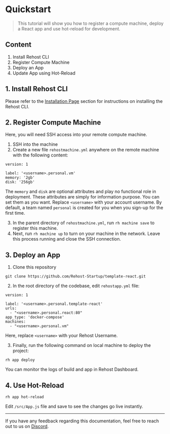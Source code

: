 # Quickstart

> This tutorial will show you how to register a compute machine, deploy a React app and use hot-reload for development.

## Content
1. Install Rehost CLI
2. Register Compute Machine
3. Deploy an App
4. Update App using Hot-Reload

## 1. Install Rehost CLI

Please refer to the [Installation Page](/getting-started/installation.md) section for instructions on installing the Rehost CLI.

## 2. Register Compute Machine

Here, you will need SSH access into your remote compute machine.
1. SSH into the machine
2. Create a new file `rehostmachine.yml` anywhere on the remote machine with the following content: 

```
version: 1

label: '<username>.personal.vm'
memory: '2gb'
disk: '256gb'

```

The `memory` and `disk` are optional attributes and play no functional role in deployment. These attributes are simply for information purpose. You can set them as you want. Replace `<username>` with your account username. By default, a team named `personal` is created for you when you sign-up for the first time.

3. In the parent directory of `rehostmachine.yml`, run `rh machine save` to register this machine.
4. Next, run `rh machine up` to turn on your machine in the network. Leave this process running and close the SSH connection.

## 3. Deploy an App
1. Clone this repository

```
git clone https://github.com/Rehost-Startup/template-react.git

```
2. In the root directory of the codebase, edit `rehostapp.yml` file:

```
version: 1

label: '<username>.personal.template-react'
urls:
  - "<username>.personal.react:80"
app_type: 'docker-compose'
machines:
  - "<username>.personal.vm"

```

Here, replace `<username>` with your Rehost Username.

3. Finally, run the following command on local machine to deploy the project:

```
rh app deploy

```
You can monitor the logs of build and app in Rehost Dashboard.

## 4. Use Hot-Reload

```
rh app hot-reload

```

Edit `/src/App.js` file and save to see the changes go live instantly.

<hr/>

If you have any feedback regarding this documentation, feel free to reach out to us on [Discord](https://discord.gg/RnkBxDJJhQ).

